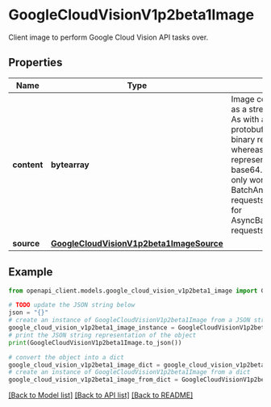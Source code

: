 # GoogleCloudVisionV1p2beta1Image

Client image to perform Google Cloud Vision API tasks over.

## Properties

Name | Type | Description | Notes
------------ | ------------- | ------------- | -------------
**content** | **bytearray** | Image content, represented as a stream of bytes. Note: As with all &#x60;bytes&#x60; fields, protobuffers use a pure binary representation, whereas JSON representations use base64. Currently, this field only works for BatchAnnotateImages requests. It does not work for AsyncBatchAnnotateImages requests. | [optional] 
**source** | [**GoogleCloudVisionV1p2beta1ImageSource**](GoogleCloudVisionV1p2beta1ImageSource.md) |  | [optional] 

## Example

```python
from openapi_client.models.google_cloud_vision_v1p2beta1_image import GoogleCloudVisionV1p2beta1Image

# TODO update the JSON string below
json = "{}"
# create an instance of GoogleCloudVisionV1p2beta1Image from a JSON string
google_cloud_vision_v1p2beta1_image_instance = GoogleCloudVisionV1p2beta1Image.from_json(json)
# print the JSON string representation of the object
print(GoogleCloudVisionV1p2beta1Image.to_json())

# convert the object into a dict
google_cloud_vision_v1p2beta1_image_dict = google_cloud_vision_v1p2beta1_image_instance.to_dict()
# create an instance of GoogleCloudVisionV1p2beta1Image from a dict
google_cloud_vision_v1p2beta1_image_from_dict = GoogleCloudVisionV1p2beta1Image.from_dict(google_cloud_vision_v1p2beta1_image_dict)
```
[[Back to Model list]](../README.md#documentation-for-models) [[Back to API list]](../README.md#documentation-for-api-endpoints) [[Back to README]](../README.md)



